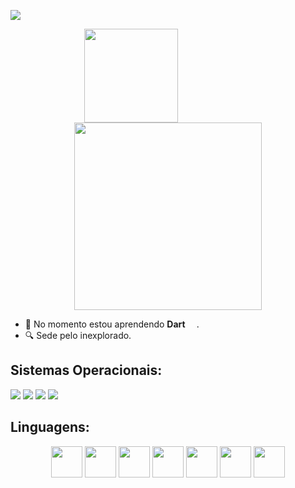 <!--https://readme-typing-svg.demolab.com/demo/-->
[![](https://readme-typing-svg.demolab.com?font=Special+Elite&size=50&pause=1000&color=0194DD&center=true&vCenter=true&width=900&height=90&lines=%C3%93la+Mundo...;Meu+Nome+%C3%A9+Hildemberg!!;Sou+Dev+Em+Forma%C3%A7%C3%A3o+%F0%9F%A4%93;Tamb%C3%A9m+Sou+Gamer+Nas+horas+vagas)](https://linktr.ee/hilldemberg986)
  
<!--https://github.com/anuraghazra/github-readme-stats-->
<div align = center >
    
[<img align="center" height=150px src="https://github-readme-stats-evsn.vercel.app/api?username=Hildemberg986&show_icons=true&theme=algolia&show=reviews&locale=pt-br&cache_seconds=300">](https://allinks.me/hildemberg986)
                             <!-- Trinta caracteres de espaço não quebrado: -->
[<img align="center" height=300px src="https://github-readme-stats-evsn.vercel.app/api/top-langs/?username=Hildemberg986&hide=shell,Batchfile&include_all_commits&langs_count=10&theme=algolia&exclude_repo=github-readme-stats&cache_seconds=60&layout=donut-vertical&locale=pt-br"/>](https://allinks.me/hildemberg986)

</div>

*   🔭 No momento estou aprendendo **Dart** [<img src="https://cdn.jsdelivr.net/gh/devicons/devicon/icons/dart/dart-original.svg" height="14" >](https://cdn.jsdelivr.net/gh/devicons/devicon/icons/dart/dart-original.svg).
*   🔍 Sede pelo inexplorado.

##

## Sistemas Operacionais:

[![](https://img.shields.io/badge/Linux_Mint-87CF3E?style=for-the-badge&logo=linux-mint&logoColor=white)](https://linuxmint.com/) 
[![](https://img.shields.io/badge/Ubuntu-E95420?style=for-the-badge&logo=ubuntu&logoColor=white)](https://ubuntu.com/) 
[![](https://img.shields.io/badge/Windows-0078D6?style=for-the-badge&logo=windows&logoColor=white)](https://www.microsoft.com/PT-BR/windows/windows-11?icid=SSM_AS_Windows11) 
[![](https://img.shields.io/badge/Android-3DDC84?style=for-the-badge&logo=android&logoColor=white)](https://developer.android.com/about/versions/13?gclid=Cj0KCQjwiZqhBhCJARIsACHHEH8oDZEp6FquqMzftOyTPyYElD_Z2vTPeyT2f9M_EOyFHwQPyguZ40saAgKDEALw_wcB&gclsrc=aw.ds&hl=pt-br)


## Linguagens:

<div align = center >
    
[<img src="https://cdn.jsdelivr.net/gh/devicons/devicon/icons/javascript/javascript-original.svg" width="50"/>](https://cdn.jsdelivr.net/gh/devicons/devicon/icons/javascript/javascript-original.svg) 
[<img src="https://cdn.jsdelivr.net/gh/devicons/devicon/icons/typescript/typescript-original.svg" width="50" />](https://www.typescriptlang.org/) 
[<img src="https://cdn.jsdelivr.net/gh/devicons/devicon/icons/html5/html5-original-wordmark.svg" width="50"/>](https://cdn.jsdelivr.net/gh/devicons/devicon/icons/html5/html5-original-wordmark.svg)
[<img src="https://cdn.jsdelivr.net/gh/devicons/devicon/icons/css3/css3-original-wordmark.svg" width="50"/>](https://cdn.jsdelivr.net/gh/devicons/devicon/icons/css3/css3-original-wordmark.svg) 
[<img src="https://cdn.jsdelivr.net/gh/devicons/devicon/icons/python/python-original-wordmark.svg" width="50"/>](https://www.python.org/) 
[<img src="https://cdn.jsdelivr.net/gh/devicons/devicon/icons/vuejs/vuejs-original-wordmark.svg" width="50" />](https://vuejs.org/) 
[<img src="https://cdn.jsdelivr.net/gh/devicons/devicon/icons/angularjs/angularjs-original.svg" width="50" />](https://angular.io/)

</div>
